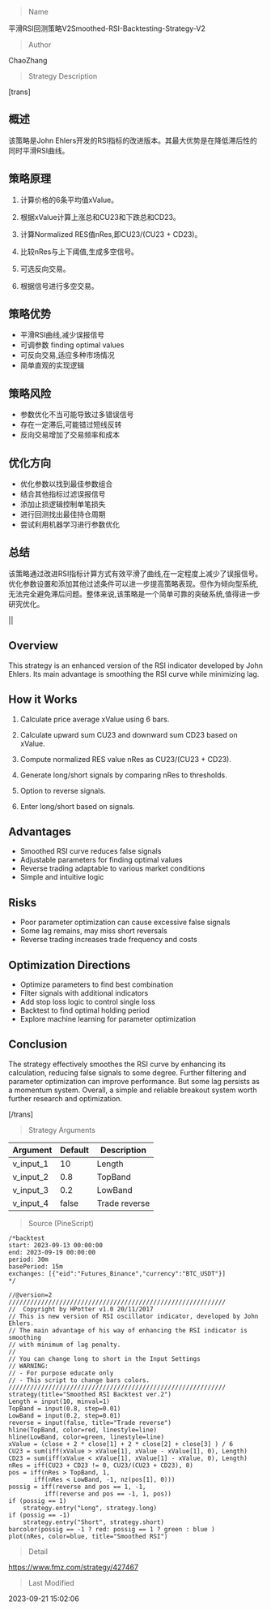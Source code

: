 
> Name

平滑RSI回测策略V2Smoothed-RSI-Backtesting-Strategy-V2

> Author

ChaoZhang

> Strategy Description

[trans]

## 概述

该策略是John Ehlers开发的RSI指标的改进版本。其最大优势是在降低滞后性的同时平滑RSI曲线。

## 策略原理

1. 计算价格的6条平均值xValue。

2. 根据xValue计算上涨总和CU23和下跌总和CD23。

3. 计算Normalized RES值nRes,即CU23/(CU23 + CD23)。

4. 比较nRes与上下阈值,生成多空信号。

5. 可选反向交易。

6. 根据信号进行多空交易。

## 策略优势

- 平滑RSI曲线,减少误报信号
- 可调参数 finding optimal values
- 可反向交易,适应多种市场情况
- 简单直观的实现逻辑

## 策略风险

- 参数优化不当可能导致过多错误信号
- 存在一定滞后,可能错过短线反转
- 反向交易增加了交易频率和成本

## 优化方向

- 优化参数以找到最佳参数组合
- 结合其他指标过滤误报信号
- 添加止损逻辑控制单笔损失
- 进行回测找出最佳持仓周期
- 尝试利用机器学习进行参数优化

## 总结

该策略通过改进RSI指标计算方式有效平滑了曲线,在一定程度上减少了误报信号。优化参数设置和添加其他过滤条件可以进一步提高策略表现。但作为倾向型系统,无法完全避免滞后问题。整体来说,该策略是一个简单可靠的突破系统,值得进一步研究优化。

|| 

## Overview

This strategy is an enhanced version of the RSI indicator developed by John Ehlers. Its main advantage is smoothing the RSI curve while minimizing lag.

## How it Works 

1. Calculate price average xValue using 6 bars.

2. Calculate upward sum CU23 and downward sum CD23 based on xValue.

3. Compute normalized RES value nRes as CU23/(CU23 + CD23).

4. Generate long/short signals by comparing nRes to thresholds.

5. Option to reverse signals. 

6. Enter long/short based on signals.

## Advantages

- Smoothed RSI curve reduces false signals
- Adjustable parameters for finding optimal values
- Reverse trading adaptable to various market conditions
- Simple and intuitive logic

## Risks

- Poor parameter optimization can cause excessive false signals
- Some lag remains, may miss short reversals  
- Reverse trading increases trade frequency and costs

## Optimization Directions

- Optimize parameters to find best combination
- Filter signals with additional indicators 
- Add stop loss logic to control single loss
- Backtest to find optimal holding period
- Explore machine learning for parameter optimization

## Conclusion

The strategy effectively smoothes the RSI curve by enhancing its calculation, reducing false signals to some degree. Further filtering and parameter optimization can improve performance. But some lag persists as a momentum system. Overall, a simple and reliable breakout system worth further research and optimization.

[/trans]

> Strategy Arguments



|Argument|Default|Description|
|----|----|----|
|v_input_1|10|Length|
|v_input_2|0.8|TopBand|
|v_input_3|0.2|LowBand|
|v_input_4|false|Trade reverse|


> Source (PineScript)

``` pinescript
/*backtest
start: 2023-09-13 00:00:00
end: 2023-09-19 00:00:00
period: 30m
basePeriod: 15m
exchanges: [{"eid":"Futures_Binance","currency":"BTC_USDT"}]
*/

//@version=2
////////////////////////////////////////////////////////////
//  Copyright by HPotter v1.0 20/11/2017
// This is new version of RSI oscillator indicator, developed by John Ehlers. 
// The main advantage of his way of enhancing the RSI indicator is smoothing 
// with minimum of lag penalty. 
//
// You can change long to short in the Input Settings
// WARNING:
// - For purpose educate only
// - This script to change bars colors.
////////////////////////////////////////////////////////////
strategy(title="Smoothed RSI Backtest ver.2")
Length = input(10, minval=1)
TopBand = input(0.8, step=0.01)
LowBand = input(0.2, step=0.01)
reverse = input(false, title="Trade reverse")
hline(TopBand, color=red, linestyle=line)
hline(LowBand, color=green, linestyle=line)
xValue = (close + 2 * close[1] + 2 * close[2] + close[3] ) / 6
CU23 = sum(iff(xValue > xValue[1], xValue - xValue[1], 0), Length)
CD23 = sum(iff(xValue < xValue[1], xValue[1] - xValue, 0), Length)
nRes = iff(CU23 + CD23 != 0, CU23/(CU23 + CD23), 0)
pos = iff(nRes > TopBand, 1,
	   iff(nRes < LowBand, -1, nz(pos[1], 0))) 
possig = iff(reverse and pos == 1, -1,
          iff(reverse and pos == -1, 1, pos))	   
if (possig == 1) 
    strategy.entry("Long", strategy.long)
if (possig == -1)
    strategy.entry("Short", strategy.short)	   	    
barcolor(possig == -1 ? red: possig == 1 ? green : blue )  
plot(nRes, color=blue, title="Smoothed RSI")
```

> Detail

https://www.fmz.com/strategy/427467

> Last Modified

2023-09-21 15:02:06

